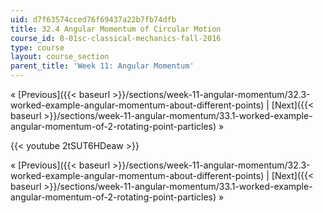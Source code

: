 ```yaml
---
uid: d7f63574cced76f69437a22b7fb74dfb
title: 32.4 Angular Momentum of Circular Motion
course_id: 8-01sc-classical-mechanics-fall-2016
type: course
layout: course_section
parent_title: 'Week 11: Angular Momentum'
---
```


« [Previous]({{< baseurl >}}/sections/week-11-angular-momentum/32.3-worked-example-angular-momentum-about-different-points) | [Next]({{< baseurl >}}/sections/week-11-angular-momentum/33.1-worked-example-angular-momentum-of-2-rotating-point-particles) »

{{< youtube 2tSUT6HDeaw >}}

« [Previous]({{< baseurl >}}/sections/week-11-angular-momentum/32.3-worked-example-angular-momentum-about-different-points) | [Next]({{< baseurl >}}/sections/week-11-angular-momentum/33.1-worked-example-angular-momentum-of-2-rotating-point-particles) »